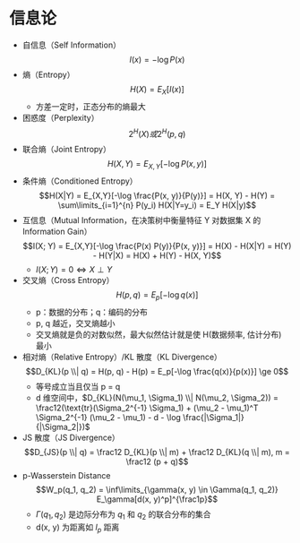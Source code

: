 # 信息论

* 自信息（Self Information）$$I(x) = -\log P(x)$$
* 熵（Entropy）$$H(X) = E_X[I(x)]$$
  * 方差一定时，正态分布的熵最大
* 困惑度（Perplexity）$$2^H(X) 或 2^H(p, q)$$
* 联合熵（Joint Entropy）$$H(X, Y) = E_{X,Y}[-\log P(x, y)]$$
* 条件熵（Conditioned Entropy）$$H(X|Y) = E_{X,Y}[-\log \frac{P(x, y)}{P(y)}] = H(X, Y) - H(Y) = \sum\limits_{i=1}^{n} P(y_i) H(X|Y=y_i) = E_Y H(X|y)$$
* 互信息（Mutual Information，在决策树中衡量特征 Y 对数据集 X 的 Information Gain）$$I(X; Y) = E_{X,Y}[-\log \frac{P(x) P(y)}{P(x, y)}] = H(X) - H(X|Y) = H(Y) - H(Y|X) = H(X) + H(Y) - H(X, Y)$$
  * $I(X; Y) = 0 \Leftrightarrow X \perp Y$
* 交叉熵（Cross Entropy）$$H(p, q) = E_p[-\log q(x)]$$
  * p：数据的分布；q：编码的分布
  * p, q 越近，交叉熵越小
  * 交叉熵就是负的对数似然，最大似然估计就是使 H(数据频率, 估计分布) 最小
* 相对熵（Relative Entropy）/KL 散度（KL Divergence）$$D_{KL}(p \\| q) = H(p, q) - H(p) = E_p[-\log \frac{q(x)}{p(x)}] \ge 0$$
  * 等号成立当且仅当 p = q
  * d 维空间中，$D_{KL}(N(\mu_1, \Sigma_1) \\| N(\mu_2, \Sigma_2)) = \frac12(\text{tr}(\Sigma_2^{-1} \Sigma_1) + (\mu_2 - \mu_1)^T \Sigma_2^{-1} (\mu_2 - \mu_1) - d - \log \frac{|\Sigma_1|}{|\Sigma_2|})$
* JS 散度（JS Divergence）$$D_{JS}(p \\| q) = \frac12 D_{KL}(p \\| m) + \frac12 D_{KL}(q \\| m), m = \frac12 (p + q)$$
* p-Wasserstein Distance $$W_p(q_1, q_2) = \inf\limits_{\gamma(x, y) \in \Gamma(q_1, q_2)} E_\gamma[d(x, y)^p]^{\frac1p}$$
  * $\Gamma(q_1, q_2)$ 是边际分布为 $q_1$ 和 $q_2$ 的联合分布的集合
  * d(x, y) 为距离如 $l_p$ 距离
